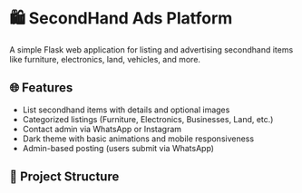 # 🛍️ SecondHand Ads Platform

A simple Flask web application for listing and advertising secondhand items like furniture, electronics, land, vehicles, and more.

## 🌐 Features

- List secondhand items with details and optional images
- Categorized listings (Furniture, Electronics, Businesses, Land, etc.)
- Contact admin via WhatsApp or Instagram
- Dark theme with basic animations and mobile responsiveness
- Admin-based posting (users submit via WhatsApp)

## 📁 Project Structure

